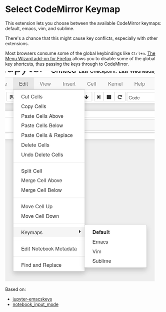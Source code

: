 Select CodeMirror Keymap
=======

This extension lets you choose between the available CodeMirror keymaps: default, emacs, vim, and sublime.

There's a chance that this might cause key conflicts, especially with other extensions.

Most browsers consume some of the global keybindings like `Ctrl+n`. [The Menu Wizard add-on for Firefox](https://addons.mozilla.org/en-US/firefox/addon/s3menu-wizard/) allows you to disable some of the global key shortcuts, thus passing the keys through to CodeMirror.

![Demo](select_keymap.png)

Based on:
 * [jupyter-emacskeys](https://github.com/rmcgibbo/jupyter-emacskeys)
 * [notebook_input_mode](https://github.com/asford/notebook_input_mode)
